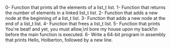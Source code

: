 0- Function that prints all the elements of a list_t list.
1- Function that returns the number of elements in a linked list_t list.
2- Function that adds a new node at the beginning of a list_t list.
3- Function that adds a new node at the end of a list_t list.
4- Function that frees a list_t list.
5- Function that prints You're beat! and yet, you must allow,\nI bore my house upon my back!\n before the main function is executed.
6- Write a 64-bit program in assembly that prints Hello, Holberton, followed by a new line.